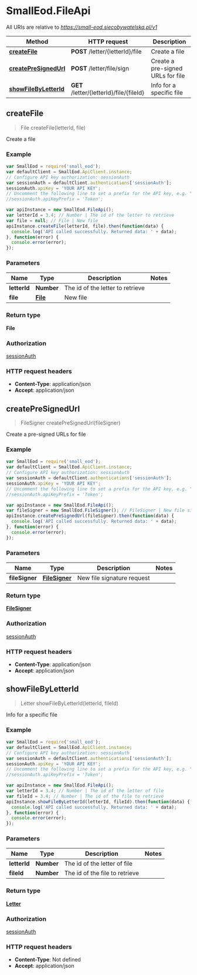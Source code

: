 # SmallEod.FileApi

All URIs are relative to *https://small-eod.siecobywatelska.pl/v1*

Method | HTTP request | Description
------------- | ------------- | -------------
[**createFile**](FileApi.md#createFile) | **POST** /letter/{letterId}/file | Create a file
[**createPreSignedUrl**](FileApi.md#createPreSignedUrl) | **POST** /letter/file/sign | Create a pre-signed URLs for file
[**showFileByLetterId**](FileApi.md#showFileByLetterId) | **GET** /letter/{letterId}/file/{fileId} | Info for a specific file



## createFile

> File createFile(letterId, file)

Create a file

### Example

```javascript
var SmallEod = require('small_eod');
var defaultClient = SmallEod.ApiClient.instance;
// Configure API key authorization: sessionAuth
var sessionAuth = defaultClient.authentications['sessionAuth'];
sessionAuth.apiKey = 'YOUR API KEY';
// Uncomment the following line to set a prefix for the API key, e.g. "Token" (defaults to null)
//sessionAuth.apiKeyPrefix = 'Token';

var apiInstance = new SmallEod.FileApi();
var letterId = 3.4; // Number | The id of the letter to retrieve
var file = null; // File | New file
apiInstance.createFile(letterId, file).then(function(data) {
  console.log('API called successfully. Returned data: ' + data);
}, function(error) {
  console.error(error);
});

```

### Parameters



Name | Type | Description  | Notes
------------- | ------------- | ------------- | -------------
 **letterId** | **Number**| The id of the letter to retrieve | 
 **file** | [**File**](File.md)| New file | 

### Return type

**File**

### Authorization

[sessionAuth](../README.md#sessionAuth)

### HTTP request headers

- **Content-Type**: application/json
- **Accept**: application/json


## createPreSignedUrl

> FileSigner createPreSignedUrl(fileSigner)

Create a pre-signed URLs for file

### Example

```javascript
var SmallEod = require('small_eod');
var defaultClient = SmallEod.ApiClient.instance;
// Configure API key authorization: sessionAuth
var sessionAuth = defaultClient.authentications['sessionAuth'];
sessionAuth.apiKey = 'YOUR API KEY';
// Uncomment the following line to set a prefix for the API key, e.g. "Token" (defaults to null)
//sessionAuth.apiKeyPrefix = 'Token';

var apiInstance = new SmallEod.FileApi();
var fileSigner = new SmallEod.FileSigner(); // FileSigner | New file signature request
apiInstance.createPreSignedUrl(fileSigner).then(function(data) {
  console.log('API called successfully. Returned data: ' + data);
}, function(error) {
  console.error(error);
});

```

### Parameters



Name | Type | Description  | Notes
------------- | ------------- | ------------- | -------------
 **fileSigner** | [**FileSigner**](FileSigner.md)| New file signature request | 

### Return type

[**FileSigner**](FileSigner.md)

### Authorization

[sessionAuth](../README.md#sessionAuth)

### HTTP request headers

- **Content-Type**: application/json
- **Accept**: application/json


## showFileByLetterId

> Letter showFileByLetterId(letterId, fileId)

Info for a specific file

### Example

```javascript
var SmallEod = require('small_eod');
var defaultClient = SmallEod.ApiClient.instance;
// Configure API key authorization: sessionAuth
var sessionAuth = defaultClient.authentications['sessionAuth'];
sessionAuth.apiKey = 'YOUR API KEY';
// Uncomment the following line to set a prefix for the API key, e.g. "Token" (defaults to null)
//sessionAuth.apiKeyPrefix = 'Token';

var apiInstance = new SmallEod.FileApi();
var letterId = 3.4; // Number | The id of the letter of file
var fileId = 3.4; // Number | The id of the file to retrieve
apiInstance.showFileByLetterId(letterId, fileId).then(function(data) {
  console.log('API called successfully. Returned data: ' + data);
}, function(error) {
  console.error(error);
});

```

### Parameters



Name | Type | Description  | Notes
------------- | ------------- | ------------- | -------------
 **letterId** | **Number**| The id of the letter of file | 
 **fileId** | **Number**| The id of the file to retrieve | 

### Return type

[**Letter**](Letter.md)

### Authorization

[sessionAuth](../README.md#sessionAuth)

### HTTP request headers

- **Content-Type**: Not defined
- **Accept**: application/json

